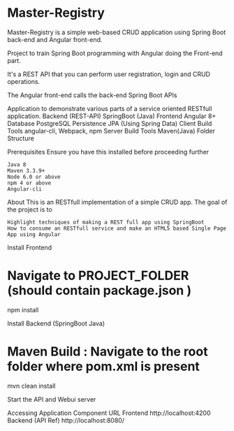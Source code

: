 # Master-Registry
Master-Registry is a simple web-based CRUD application using Spring Boot back-end and Angular front-end.

Project to train Spring Boot programming with Angular doing the Front-end part.

It's a REST API that you can perform user registration, login and CRUD operations.

The Angular front-end calls the back-end Spring Boot APIs 

Application to demonstrate various parts of a service oriented RESTfull application.
Backend (REST-API)	SpringBoot (Java)
Frontend	Angular 8+
Database	PostgreSQL
Persistence	JPA (Using Spring Data)
Client Build Tools	angular-cli, Webpack, npm
Server Build Tools	Maven(Java)
Folder Structure

Prerequisites
Ensure you have this installed before proceeding further

    Java 8
    Maven 3.3.9+
    Node 6.0 or above
    npm 4 or above
    Angular-cli

About
This is an RESTfull implementation of a simple CRUD app. The goal of the project is to

    Highlight techniques of making a REST full app using SpringBoot
    How to consume an RESTfull service and make an HTML5 based Single Page App using Angular

Install Frontend

# Navigate to PROJECT_FOLDER (should contain package.json )
npm install

Install Backend (SpringBoot Java)

# Maven Build : Navigate to the root folder where pom.xml is present 
mvn clean install

Start the API and Webui server

Accessing Application
Component	URL
Frontend	http://localhost:4200
Backend (API Ref)	http://localhost:8080/
